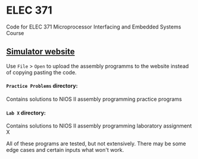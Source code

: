 # ELEC 371
Code for ELEC 371 Microprocessor Interfacing and Embedded Systems Course 

## [Simulator website](https://cpulator.01xz.net/?sys=nios-de0)
Use `File` > `Open` to upload the assembly programms to the website instead of copying pasting the code.

#### ``Practice Problems`` directory:
Contains solutions to NIOS II assembly programming practice programs

#### ``Lab X`` directory:
Contains solutions to NIOS II assembly programming laboratory assignment X


All of these programs are tested, but not extensively. There may be some edge cases and certain inputs what won't work.
